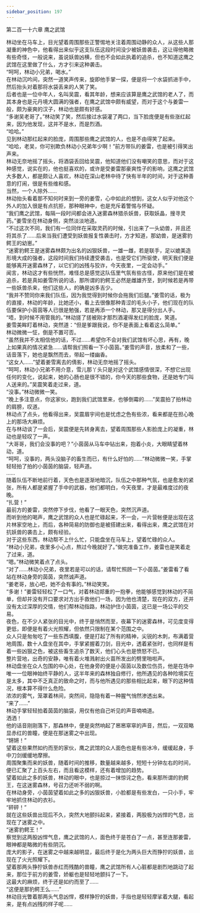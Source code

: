 ```yaml
---
sidebar_position: 197
---
```

 第二百一十六章 鹰之武馆


林动坐在马车上，目光望着周围那些正警惕地关注着周围动静的众人，从这些人那凝重的神色中，他看得出来似乎这支队伍这段时间没少被妖兽袭击，这让得他略微有些奇怪，一般说来，虽说妖兽凶横，但也不会如此执着的追杀，也不知道这鹰之武馆在这里做了什么，方才引来这种袭击。  
“呵呵，林动小兄弟，喝水。”  
在林动沉吟间，突然一道笑声传来，旋即他手掌一探，便是将一个水袋抓进手中，然后抬头对着那将水袋丢来的人笑了笑。  
后者也是一位中年人，名叫吴震，看其年龄，想来应该算是鹰之武馆的老人了，而其本身也是元丹境大圆满的强者，在鹰之武馆中颇有威望，而对于这个与姜雷一般，颇为豪爽的汉子，林动也是颇有好感。  
“多谢吴老哥了。”林动笑了笑，然后接过水袋灌了两口，当下脸庞便是有些涨红起来，因为他发现，这并不是水，而是烈酒。  
“哈哈。”  
见到林动那红起来的脸庞，周围那些鹰之武馆的人，也是不由得笑了起来。  
“哈哈，老吴，你可别欺负林动小兄弟年少啊！”前方带队的姜雷，也是被引得笑出声来。  
林动无奈地摇了摇头，将酒袋丢回给吴震，他知道他们没有嘲笑的意思，而对于这种感觉，说实在的，他也挺喜欢的，或许是受姜雷那豪爽性子的影响，这鹰之武馆大多数人，都是颇让人喜欢，林动在深山老林中待了快有半年的时间，对于这种善意的打闹，很是有些维和感。  
当然，一个人除外……  
林动抬头看着那不知何时来到一旁的姜雪，心中如此的想到，这女人似乎对他这个外人的加入很是有点抗拒，那种眼神中，也是充斥着警惕与怀疑。  
“我们鹰之武馆，每隔一段时间都会进入迷雾森林猎杀妖兽，获取妖晶，搜寻灵药。”姜雪坐在林动身侧，突然淡淡地道。  
“不过这次不同，我们有一位同伴在采取灵药的时候，引出来了一头幼兽，并且还将其杀了……后来当我们遭受到妖兽报复性袭击时，方才知道，那幼兽，是迷雾豹鳄王的幼崽。”  
“迷雾豹鳄王是迷雾森林颇为出名的凶狠妖兽，一雄一雌，若是联手，足以媲美造形境大成的强者，这段时间我们持续遭受袭击，也是受它们所驱使，明天我们便是能够离开迷雾森林了，以它们的凶残与狡诈，今天夜里，一定会动手。”  
闻言，林动这才有些恍然，难怪总是感觉这队伍里气氛有些古怪，原来他们是在被追杀，若是真如姜雪所说的话，那所谓的豹鳄王必然是雌雄齐至，到时候若是再带一些妖兽杀来，他们这些人，的确是凶多吉少。  
“我并不赞同你来我们队伍，因为我觉得到时候你会拖我们后腿。”姜雪的话，极为的直接，林动的年龄，比她还小，看上去很像那种青涩的毛头小子，他们现在的队伍要保护小茵茵等人已很是勉强，若是再添一个林动，那又是得分出人手。  
“唔，到时候不用管我的。”林动搓了搓被刚才那烈酒灌得发红的脸庞，笑道。  
姜雪美眸盯着林动，突然道：“但是爹跟我说，你不是表面上看着这么简单。”  
林动微微一怔，倒是不置可否。  
“虽然我并不太相信他的话，不过……希望你不会对我们武馆有坏心思，再有，晚上如果真的情况紧急……请帮我们照看一下小茵茵。”姜雪的声音，放柔和了一些，话音落下，她也是飘然而去，带起一缕幽香。  
“这女人……”望着姜雪离去的倩影，林动无奈地摇了摇头。  
“呵呵，林动小兄弟不用介意，雪儿那丫头只是对这个武馆感情很深，不想它出现任何的变化，说起来，她的心肠也是很不错的，你今天的那些食物，还是她专门叫人送来的。”吴震笑着走过来，道。  
“没事。”林动微微一笑。  
“晚上多注意点，你这家伙，跑到我们武馆里来，也够倒霉的……”吴震拍了拍林动的肩膀，叹道。  
林动点了点头，他看得出来，吴震眉宇间也是忧虑之色有些浓，看来都是在担心晚上的那场大麻烦。  
在与林动谈了一会后，吴震便是先转身离去，望着周围那些人影脸庞上的凝重，林动也是轻叹了一声。  
“大哥哥，我们会没事的吧？”小茵茵从马车中钻出来，抱着小炎，大眼睛望着林动，道。  
“呵呵，没事的，两头没脑子的畜生而已，有什么好怕的……”林动微微一笑，手掌轻轻拍了拍的小茵茵的脑袋，轻声道。  
……  
随着队伍不断地前行着，天色也是逐渐地暗沉，队伍之中那种气氛，也是愈发的紧张，所有人都是紧握了手中的武器，他们都明白，今天夜里，才是最难度过的夜晚。  
“扎营！”  
最前方的姜雷，突然停下步伐，他看了一眼天色，突然沉声道。  
而听到他的喝声，鹰之武馆的众人也是忙碌起来，不一会，一片营帐便是出现在这片林家空地上，而后，各种简易的防御也是被搭建出来，看得出来，鹰之武馆在对抗妖兽的袭击上，颇有经验。  
对于这些东西，林动帮不上什么忙，只能盘坐在马车上，望着忙碌的众人。  
“林动小兄弟，夜里多小心点，熬过今晚就好了。”做完准备工作，姜雷也是笑着走了过来，道。  
“嗯。”林动微笑着点了点头。  
“对了……林动小兄弟，夜里若是可以的话，请帮忙照顾一下小茵茵。”姜雷看了看站在林动身旁的茵茵，突然诚声道。  
“姜老哥，放心吧，她不会有事的。”林动笑笑。  
“多谢！”姜雷轻轻松了一口气，对着林动郑重的一抱拳，他能够感觉到林动的不简单，但却并没有开口要求对方出手救他们一场，因为他也清楚，现在的双方，还并没有太过深厚的交情，他们帮林动指路，林动护住小茵茵，这已是一场公平的交易。  
夜色，在不少人紧张的目光中，终于是悄然而至，夜幕下的迷雾森林，可见度变得更低，即便是有着火光照耀，但依然只限制在某个范围之中。  
众人只是匆匆吃了一些东西填腹，便是打起了所有的精神，尖锐的木刺，布满着营地周围，数十人盘坐在其中，手掌紧握着刀剑，目光中，透着紧张时，也同样是有着一些凶狠之色，被这些畜生追杀了数天，他们心头也是愤怒不已。  
整片营地，出奇的安静，唯有着火堆溅射出火苗所发出的劈里啪啦声。  
林动盘坐在众人包围的中心处，在他身旁的便是小茵茵以及数位伤员，他是在场中唯一一位眼神始终平静的人，这半年来的森林独自修行，他所遇见的各种险境实在是太多，其中不乏真正的致命之时，而与他所遇见的那些相比起来，眼下的这种情况，根本算不得什么危险。  
浓浓的雾气，笼罩着林间，突然间，隐隐有着一种腥气悄然渗透出来。  
“来了……”  
林动手掌轻轻拍着茵茵的脑袋，用仅有他自己听见的声音喃喃道。  
洒洒！  
他的话音刚刚落下，那森林中，便是突然响起了窸窸窣窣的声音，然后，一双双略显赤红的兽瞳，便是在那迷雾之中出现。  
“锵锵！”  
望着这些果然如约而至的家伙，鹰之武馆的众人面色也是有些冰冷，缓缓起身，手中刀剑缓缓地摩擦。  
周围聚集而来的妖兽，随着时间的推移，数量越来越多，短短十分钟左右的时间，便已汇聚了上百头左右，而且看这模样，还有着增加的趋势。  
望着如此之多的妖兽，林动的眼中，也是掠过一抹惊诧之色，看来那所谓的豹鳄王，在这迷雾森林，号召力还听不弱的啊。  
在林动身旁，小茵茵望着如此之多的凶狠妖兽，小脸都是有些发白，一只小手，牢牢地抓住林动的衣衫。  
“砰砰！”  
就在这些妖兽出现后不久，突然大地颤抖起来，紧接着，两股极为凶悍的气息，出现在了迷雾之中。  
“迷雾豹鳄王！”  
察觉到这两股凶悍气息，鹰之武馆的人，面色终于是苍白了一点，甚至连那姜雷，眼神都是略微的有些阴沉。  
庞大的影子，在迷雾之中越来越明显，最后终于是化为两头巨大而狰狞的妖兽，出现在了火光照耀下。  
望着那两头狰狞妖兽赤红而残酷的兽瞳，鹰之武馆所有人心脏都是剧烈地跳动了起来，那位于前方的姜雪，娇躯也是轻轻地颤抖了一下。  
这最大的麻烦，终于还是如约而至了……  
“这便是那豹鳄王么……”  
林动目光瞥着那两头气息凶悍，模样狰狞的妖兽，手指也是轻轻摩挲着大腿，看起来，是有点凶残的样子呢……  
  
  
